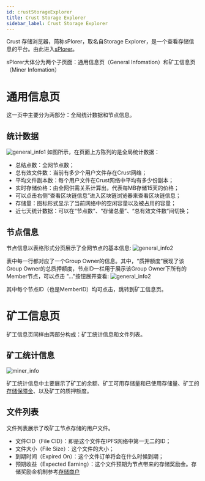 ```yaml
---
id: crustStorageExplorer
title: Crust Storage Explorer
sidebar_label: Crust Storage Explorer
---
```



Crust 存储浏览器，简称sPlorer，取名自Storage Explorer，是一个查看存储信息的平台。由此进入[sPlorer](https://splorer.crust.network/)。

sPlorer大体分为两个子页面：通用信息页（General Infomation）和矿工信息页（Miner Infomation）

# 通用信息页
这一页中主要分为两部分：全局统计数据和节点信息。

## 统计数据
![general_info1](https://crust-data.oss-cn-shanghai.aliyuncs.com/wiki/storage/general_info1.png)
如图所示，在页面上方陈列的是全局统计数据：

* 总结点数：全网节点数；
* 总有效文件数：当前有多少个用户文件存在Crust网络；
* 平均文件副本数：每个用户文件在Crust网络中平均有多少份副本；
* 实时存储价格：由全网供需关系计算出，代表每MB存储15天的价格；
* 可以点击右侧“查看区块链信息”进入区块链浏览器来查看区块链信息；
* 存储量：图标形式显示了当前网络中的空闲容量以及被占用的容量；
* 近七天统计数据：可以在“节点数”、“存储总量”、“总有效文件数”间切换；

## 节点信息

节点信息以表格形式分页展示了全网节点的基本信息:
![general_info2](https://crust-data.oss-cn-shanghai.aliyuncs.com/wiki/storage/general_info2.png)

表中每一行都对应了一个Group Owner的信息。其中，“质押额度”展现了该Group Owner的总质押额度，节点ID一栏用于展示该Group Owner下所有的Member节点，可以点击 "..."按钮展开查看:
![general_info2](https://crust-data.oss-cn-shanghai.aliyuncs.com/wiki/storage/nodes.png)

其中每个节点ID（也是MemberID）均可点击，跳转到矿工信息页。

# 矿工信息页
矿工信息页同样由两部分构成：矿工统计信息和文件列表。

## 矿工统计信息
![miner_info](https://crust-data.oss-cn-shanghai.aliyuncs.com/wiki/storage/miner_info.png)

矿工统计信息中主要展示了矿工的余额、矿工可用存储量和已使用存储量、矿工的[存储保障金]()、以及矿工的质押额度。

## 文件列表

文件列表展示了改矿工节点存储的用户文件。
* 文件CID（File CID）：即是这个文件在IPFS网络中第一无二的ID；
* 文件大小（File Size）：这个文件的大小；
* 到期时间（Expired On）：这个文件订单将会在什么时候到期；
* 预期收益（Expected Earning）：这个文件预期为节点带来的存储奖励金。存储奖励金机制参考[存储商户](storage-merchant.md)
